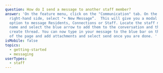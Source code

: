```yaml
---
question: How do I send a message to another staff member?
answer: 'On the feature menu, click on the "Communication" tab. On the top
  right-hand side, select "+ New Message”.  This will give you a modal with the
  option to message Residents, Connections or Staff. Locate the staff member’s
  name and select the blue arrow to add them to the conversation and then select
  create thread. You can now type in your message to the blue bar on the bottom
  of the page and add attachments and select send once you are done. '
isMobile: false
topics:
  - getting-started
  - messaging
userTypes:
  - staff
---
```

